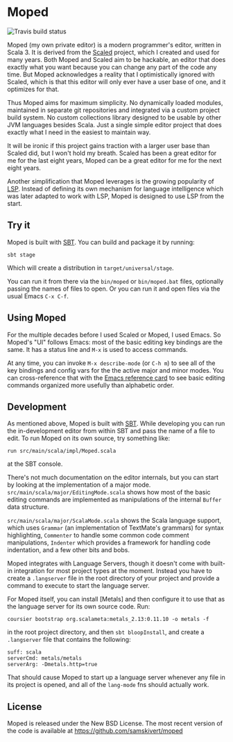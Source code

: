 # Moped

![Travis build status](https://travis-ci.org/samskivert/moped.svg?branch=master)

Moped (my own private editor) is a modern programmer's editor, written in Scala 3. It is derived
from the [Scaled] project, which I created and used for many years. Both Moped and Scaled aim to be
hackable, an editor that does exactly what you want because you can change any part of the code any
time. But Moped acknowledges a reality that I optimistically ignored with Scaled, which is that
this editor will only ever have a user base of one, and it optimizes for that.

Thus Moped aims for maximum simplicity. No dynamically loaded modules, maintained in separate git
repositories and integrated via a custom project build system. No custom collections library
designed to be usable by other JVM languages besides Scala. Just a single simple editor project
that does exactly what I need in the easiest to maintain way.

It will be ironic if this project gains traction with a larger user base than Scaled did, but I
won't hold my breath. Scaled has been a great editor for me for the last eight years, Moped can be
a great editor for me for the next eight years.

Another simplification that Moped leverages is the growing popularity of [LSP]. Instead of defining
its own mechanism for language intelligence which was later adapted to work with LSP, Moped is
designed to use LSP from the start.

## Try it

Moped is built with [SBT]. You can build and package it by running:

```
sbt stage
```

Which will create a distribution in `target/universal/stage`.

You can run it from there via the `bin/moped` or `bin/moped.bat` files, optionally passing the names
of files to open. Or you can run it and open files via the usual Emacs `C-x C-f`.

## Using Moped

For the multiple decades before I used Scaled or Moped, I used Emacs. So Moped's "UI" follows
Emacs: most of the basic editing key bindings are the same. It has a status line and `M-x` is used
to access commands.

At any time, you can invoke `M-x describe-mode` (or `C-h m`) to see all of the key bindings and
config vars for the the active major and minor modes. You can cross-reference that with the
[Emacs reference card] to see basic editing commands organized more usefully than alphabetic order.

## Development

As mentioned above, Moped is built with [SBT]. While developing you can run the in-development
editor from within SBT and pass the name of a file to edit. To run Moped on its own source, try
something like:

```
run src/main/scala/impl/Moped.scala
```

at the SBT console.

There's not much documentation on the editor internals, but you can start by looking at the
implementation of a major mode. `src/main/scala/major/EditingMode.scala` shows how most of the
basic editing commands are implemented as manipulations of the internal `Buffer` data structure.

`src/main/scala/major/ScalaMode.scala` shows the Scala language support, which uses `Grammar` (an
implementation of TextMate's grammars) for syntax highlighting, `Commenter` to handle some common
code comment manipulations, `Indenter` which provides a framework for handling code indentation,
and a few other bits and bobs.

Moped integrates with Language Servers, though it doesn't come with built-in integration for most
project types at the moment. Instead you have to create a `.langserver` file in the root directory
of your project and provide a command to execute to start the language server.

For Moped itself, you can install [Metals] and then configure it to use that as the language
server for its own source code. Run:

```
coursier bootstrap org.scalameta:metals_2.13:0.11.10 -o metals -f
```

in the root project directory, and then `sbt bloopInstall`, and create a `.langserver` file that
contains the following:

```
suff: scala
serverCmd: metals/metals
serverArg: -Dmetals.http=true
```

That should cause Moped to start up a language server whenever any file in its project is opened,
and all of the `lang-mode` fns should actually work.

## License

Moped is released under the New BSD License. The most recent version of the code is available at
https://github.com/samskivert/moped

[Scaled]: https://github.com/scaled/scaled
[LSP]: https://langserver.org/
[Emacs reference card]: http://www.gnu.org/software/emacs/refcards/pdf/refcard.pdf
[SBT]: https://www.scala-sbt.org/
